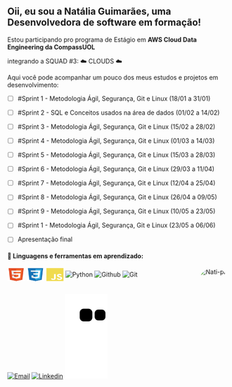 ## Oii, eu sou a Natália Guimarães, uma Desenvolvedora de software em formação!
Estou participando pro programa de Estágio em **AWS Cloud Data Engineering da CompassUOL** 

integrando a SQUAD #3: :cloud: CLOUDS :cloud:



Aqui você pode acompanhar um pouco dos meus estudos e projetos em desenvolvimento:

- [ ] #Sprint 1 - Metodologia Ágil, Segurança, Git e Linux (18/01 a 31/01)
- [ ] #Sprint 2 - SQL e Conceitos usados na área de dados (01/02 a 14/02)
- [ ] #Sprint 3 - Metodologia Ágil, Segurança, Git e Linux (15/02 a 28/02)
- [ ] #Sprint 4 - Metodologia Ágil, Segurança, Git e Linux (01/03 a 14/03)
- [ ] #Sprint 5 - Metodologia Ágil, Segurança, Git e Linux (15/03 a 28/03)
- [ ] #Sprint 6 - Metodologia Ágil, Segurança, Git e Linux (29/03 a 11/04)
- [ ] #Sprint 7 - Metodologia Ágil, Segurança, Git e Linux (12/04 a 25/04)
- [ ] #Sprint 8 - Metodologia Ágil, Segurança, Git e Linux (26/04 a 09/05)
- [ ] #Sprint 9 - Metodologia Ágil, Segurança, Git e Linux (10/05 a 23/05)
- [ ] #Sprint 1 - Metodologia Ágil, Segurança, Git e Linux (23/05 a 06/06)
- [ ] Apresentação final


#### :rocket: Linguagens e ferramentas em aprendizado:
<div>
  <img align="center" alt="Nati-HTML" height="30" width="40" src="https://raw.githubusercontent.com/devicons/devicon/master/icons/html5/html5-original.svg">
  <img align="center" alt="Nati-CSS" height="30" width="40" src="https://raw.githubusercontent.com/devicons/devicon/master/icons/css3/css3-original.svg">
  <img align="center" alt="Nati-Js" height="30" width="40" src="https://raw.githubusercontent.com/devicons/devicon/master/icons/javascript/javascript-plain.svg">
  <img align="center" alt="Python" height="30" width="30" src="https://user-images.githubusercontent.com/104440384/214360489-b5abd1ed-3612-448f-86d0-d934dff813ab.png">
  <img align="center" alt="Github" height="30" width="30" src="https://user-images.githubusercontent.com/104440384/214358491-7894c9da-d142-46eb-b97c-ed4508d81792.png">
  <img align="center" alt="Git" height="30" width="30" src="https://user-images.githubusercontent.com/104440384/214358921-384e6d46-022f-4ae8-aa4b-a8a5f9098711.png">
  <img align="right" alt="Nati-pic" height="150" style="border-radius:50px;" src="https://i.imgur.com/5VxQrdb.png">
 </div>
 
  ##
 
[![Email](https://img.shields.io/badge/-Gmail-%23333?style=for-the-badge&logo=gmail&logoColor=white)](mailto:guimaraessnatalia@gmail.com)
[![Linkedin](https://img.shields.io/badge/-LinkedIn-%230077B5?style=for-the-badge&logo=linkedin&logoColor=white)](https://www.linkedin.com/in/natalia-guimar%C3%A3es-6a357721b)
 ![Snake animation](https://github.com/nataliasguimaraes/nataliasguimaraes/blob/output/github-contribution-grid-snake.svg)

